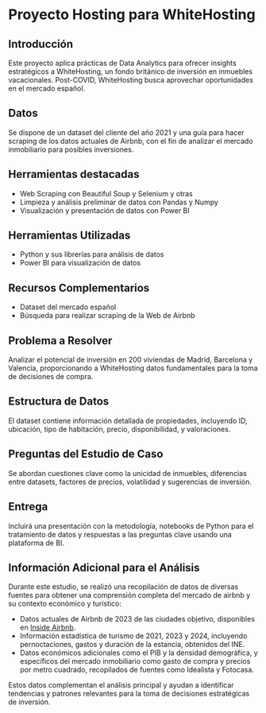 # Proyecto Hosting para WhiteHosting

## Introducción
Este proyecto aplica prácticas de Data Analytics para ofrecer insights estratégicos a WhiteHosting, un fondo británico de inversión en inmuebles vacacionales. Post-COVID, WhiteHosting busca aprovechar oportunidades en el mercado español.

## Datos
Se dispone de un dataset del cliente del año 2021 y una guía para hacer scraping de los datos actuales de Airbnb, con el fin de analizar el mercado inmobiliario para posibles inversiones.

## Herramientas destacadas
- Web Scraping con Beautiful Soup y Selenium y otras
- Limpieza y análisis preliminar de datos con Pandas y Numpy
- Visualización y presentación de datos con  Power BI

## Herramientas Utilizadas
- Python y sus librerías para análisis de datos
- Power BI  para visualización de datos

## Recursos Complementarios
- Dataset del mercado español
- Búsqueda para realizar scraping de la Web de Airbnb

## Problema a Resolver
Analizar el potencial de inversión en 200 viviendas de Madrid, Barcelona y Valencia, proporcionando a WhiteHosting datos fundamentales para la toma de decisiones de compra.

## Estructura de Datos
El dataset contiene información detallada de propiedades, incluyendo ID, ubicación, tipo de habitación, precio, disponibilidad, y valoraciones.

## Preguntas del Estudio de Caso
Se abordan cuestiones clave como la unicidad de inmuebles, diferencias entre datasets, factores de precios, volatilidad y sugerencias de inversión.

## Entrega
Incluirá una presentación con la metodología, notebooks de Python para el tratamiento de datos y respuestas a las preguntas clave usando una plataforma de BI.

## Información Adicional para el Análisis

Durante este estudio, se realizó una recopilación de datos de diversas fuentes para obtener una comprensión completa del mercado de airbnb y su contexto económico y turístico:

- Datos actuales de Airbnb de 2023 de las ciudades objetivo, disponibles en [Inside Airbnb](http://insideairbnb.com/get-the-data/).
- Información estadística de turismo de 2021, 2023 y 2024, incluyendo pernoctaciones, gastos y duración de la estancia, obtenidos del INE.
- Datos económicos adicionales como el PIB y la densidad demográfica, y específicos del mercado inmobiliario como gasto de compra y precios por metro cuadrado, recopilados de fuentes como Idealista y Fotocasa.

Estos datos complementan el análisis principal y ayudan a identificar tendencias y patrones relevantes para la toma de decisiones estratégicas de inversión.
